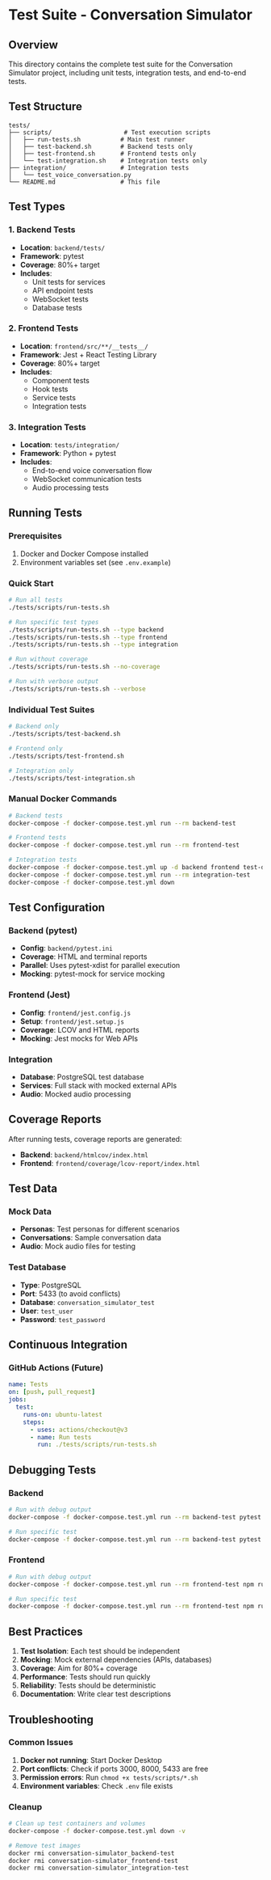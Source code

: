 # Test Suite - Conversation Simulator

## Overview

This directory contains the complete test suite for the Conversation Simulator project, including unit tests, integration tests, and end-to-end tests.

## Test Structure

```
tests/
├── scripts/                    # Test execution scripts
│   ├── run-tests.sh           # Main test runner
│   ├── test-backend.sh        # Backend tests only
│   ├── test-frontend.sh       # Frontend tests only
│   └── test-integration.sh    # Integration tests only
├── integration/               # Integration tests
│   └── test_voice_conversation.py
└── README.md                  # This file
```

## Test Types

### 1. Backend Tests

- **Location**: `backend/tests/`
- **Framework**: pytest
- **Coverage**: 80%+ target
- **Includes**:
  - Unit tests for services
  - API endpoint tests
  - WebSocket tests
  - Database tests

### 2. Frontend Tests

- **Location**: `frontend/src/**/__tests__/`
- **Framework**: Jest + React Testing Library
- **Coverage**: 80%+ target
- **Includes**:
  - Component tests
  - Hook tests
  - Service tests
  - Integration tests

### 3. Integration Tests

- **Location**: `tests/integration/`
- **Framework**: Python + pytest
- **Includes**:
  - End-to-end voice conversation flow
  - WebSocket communication tests
  - Audio processing tests

## Running Tests

### Prerequisites

1. Docker and Docker Compose installed
2. Environment variables set (see `.env.example`)

### Quick Start

```bash
# Run all tests
./tests/scripts/run-tests.sh

# Run specific test types
./tests/scripts/run-tests.sh --type backend
./tests/scripts/run-tests.sh --type frontend
./tests/scripts/run-tests.sh --type integration

# Run without coverage
./tests/scripts/run-tests.sh --no-coverage

# Run with verbose output
./tests/scripts/run-tests.sh --verbose
```

### Individual Test Suites

```bash
# Backend only
./tests/scripts/test-backend.sh

# Frontend only
./tests/scripts/test-frontend.sh

# Integration only
./tests/scripts/test-integration.sh
```

### Manual Docker Commands

```bash
# Backend tests
docker-compose -f docker-compose.test.yml run --rm backend-test

# Frontend tests
docker-compose -f docker-compose.test.yml run --rm frontend-test

# Integration tests
docker-compose -f docker-compose.test.yml up -d backend frontend test-db
docker-compose -f docker-compose.test.yml run --rm integration-test
docker-compose -f docker-compose.test.yml down
```

## Test Configuration

### Backend (pytest)

- **Config**: `backend/pytest.ini`
- **Coverage**: HTML and terminal reports
- **Parallel**: Uses pytest-xdist for parallel execution
- **Mocking**: pytest-mock for service mocking

### Frontend (Jest)

- **Config**: `frontend/jest.config.js`
- **Setup**: `frontend/jest.setup.js`
- **Coverage**: LCOV and HTML reports
- **Mocking**: Jest mocks for Web APIs

### Integration

- **Database**: PostgreSQL test database
- **Services**: Full stack with mocked external APIs
- **Audio**: Mocked audio processing

## Coverage Reports

After running tests, coverage reports are generated:

- **Backend**: `backend/htmlcov/index.html`
- **Frontend**: `frontend/coverage/lcov-report/index.html`

## Test Data

### Mock Data

- **Personas**: Test personas for different scenarios
- **Conversations**: Sample conversation data
- **Audio**: Mock audio files for testing

### Test Database

- **Type**: PostgreSQL
- **Port**: 5433 (to avoid conflicts)
- **Database**: `conversation_simulator_test`
- **User**: `test_user`
- **Password**: `test_password`

## Continuous Integration

### GitHub Actions (Future)

```yaml
name: Tests
on: [push, pull_request]
jobs:
  test:
    runs-on: ubuntu-latest
    steps:
      - uses: actions/checkout@v3
      - name: Run tests
        run: ./tests/scripts/run-tests.sh
```

## Debugging Tests

### Backend

```bash
# Run with debug output
docker-compose -f docker-compose.test.yml run --rm backend-test pytest tests/ -v -s

# Run specific test
docker-compose -f docker-compose.test.yml run --rm backend-test pytest tests/test_audio_service.py::test_audio_processing -v
```

### Frontend

```bash
# Run with debug output
docker-compose -f docker-compose.test.yml run --rm frontend-test npm run test -- --verbose

# Run specific test
docker-compose -f docker-compose.test.yml run --rm frontend-test npm run test -- --testNamePattern="ConversationInterface"
```

## Best Practices

1. **Test Isolation**: Each test should be independent
2. **Mocking**: Mock external dependencies (APIs, databases)
3. **Coverage**: Aim for 80%+ coverage
4. **Performance**: Tests should run quickly
5. **Reliability**: Tests should be deterministic
6. **Documentation**: Write clear test descriptions

## Troubleshooting

### Common Issues

1. **Docker not running**: Start Docker Desktop
2. **Port conflicts**: Check if ports 3000, 8000, 5433 are free
3. **Permission errors**: Run `chmod +x tests/scripts/*.sh`
4. **Environment variables**: Check `.env` file exists

### Cleanup

```bash
# Clean up test containers and volumes
docker-compose -f docker-compose.test.yml down -v

# Remove test images
docker rmi conversation-simulator_backend-test
docker rmi conversation-simulator_frontend-test
docker rmi conversation-simulator_integration-test
```
